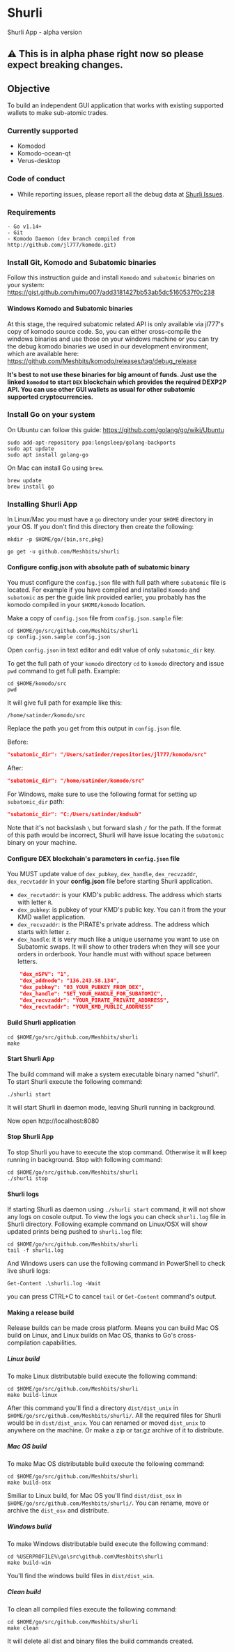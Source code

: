 # Shurli

 Shurli App - alpha version

## :warning: This is in alpha phase right now so please expect breaking changes.


## Objective

 To build an independent GUI application that works with existing supported wallets to make sub-atomic trades.

### Currently supported

* Komodod
* Komodo-ocean-qt
* Verus-desktop

### Code of conduct

* While reporting issues, please report all the debug data at [Shurli Issues](https://github.com/Meshbits/shurli/issues).

### Requirements

    - Go v1.14+
    - Git
    - Komodo Daemon (dev branch compiled from http://github.com/jl777/komodo.git)

### Install Git, Komodo and Subatomic binaries

Follow this instruction guide and install `Komodo` and `subatomic` binaries on your system:
https://gist.github.com/himu007/add3181427bb53ab5dc5160537f0c238

#### Windows Komodo and Subatomic binaries
At this stage, the required subatomic related API is only available via jl777's copy of komodo source code. So, you can either cross-compile the windows binaries and use those on your windows machine or you can try the debug komodo binaries we used in our development environment, which are available here:
https://github.com/Meshbits/komodo/releases/tag/debug_release

**It's best to not use these binaries for big amount of funds. Just use the linked `komodod` to start `DEX` blockchain which provides the required DEXP2P API. You can use other GUI wallets as usual for other subatomic supported cryptocurrencies.**

### Install Go on your system

On Ubuntu can follow this guide: https://github.com/golang/go/wiki/Ubuntu

```shell
sudo add-apt-repository ppa:longsleep/golang-backports
sudo apt update
sudo apt install golang-go
```

On Mac can install Go using `brew`.

```shell
brew update
brew install go
```

### Installing Shurli App

In Linux/Mac you must have a `go` directory under your `$HOME` directory in your OS.
If you don't find this directory then create the following:

```shell
mkdir -p $HOME/go/{bin,src,pkg}
```

```
go get -u github.com/Meshbits/shurli
```

#### Configure config.json with absolute path of subatomic binary

You must configure the `config.json` file with full path where `subatomic` file is located.
For example if you have compiled and installed `Komodo` and `subatomic` as per the guide link provided earlier, you probably has the komodo compiled in your `$HOME/komodo` location.

Make a copy of `config.json` file from `config.json.sample` file:

```shell
cd $HOME/go/src/github.com/Meshbits/shurli
cp config.json.sample config.json
```

Open `config.json` in text editor and edit value of only `subatomic_dir` key.

To get the full path of your `komodo` directory `cd` to `komodo` directory and issue `pwd` command to get full path. Example:

```shell
cd $HOME/komodo/src
pwd
```

It will give full path for example like this:

```shell
/home/satinder/komodo/src
```

Replace the path you get from this output in `config.json` file.

Before:

```json
"subatomic_dir": "/Users/satinder/repositories/jl777/komodo/src"
```

After:

```json
"subatomic_dir": "/home/satinder/komodo/src"
```

For Windows, make sure to use the following format for setting up `subatomic_dir` path:
```json
"subatomic_dir": "C:/Users/satinder/kmdsub"
```

Note that it's not backslash `\` but forward slash `/` for the path.
If the format of this path would be incorrect, Shurli will have issue locating the `subatomic` binary on your machine.

#### Configure DEX blockchain's parameters in `config.json` file

You MUST update value of `dex_pubkey`, `dex_handle`, `dex_recvzaddr`, `dex_recvtaddr` in your **config.json** file before starting Shurli application.

- `dex_recvtaddr`: is your KMD's public address. The address which starts with letter `R`.
- `dex_pubkey`: is pubkey of your KMD's public key. You can it from the your KMD wallet application.
- `dex_recvzaddr`: is the PIRATE's private address. The address which starts with letter `z`.
- `dex_handle`: it is very much like a unique username you want to use on Subatomic swaps. It will show to other traders when they will see your orders in orderbook. Your handle must with without space between letters.

```json
    "dex_nSPV": "1",
    "dex_addnode": "136.243.58.134",
    "dex_pubkey": "03_YOUR_PUBKEY_FROM_DEX",
    "dex_handle": "SET_YOUR_HANDLE_FOR_SUBATOMIC",
    "dex_recvzaddr": "YOUR_PIRATE_PRIVATE_ADDRRESS",
    "dex_recvtaddr": "YOUR_KMD_PUBLIC_ADDRRESS"
```

#### Build Shurli application

```shell
cd $HOME/go/src/github.com/Meshbits/shurli
make
```

#### Start Shurli App

The build command will make a system executable binary named "shurli".
To start Shurli execute the following command:

```shell
./shurli start
```

It will start Shurli in daemon mode, leaving Shurli running in background.

Now open http://localhost:8080

#### Stop Shurli App

To stop Shurli you have to execute the stop command.
Otherwise it will keep running in background.
Stop with following command:

```shell
cd $HOME/go/src/github.com/Meshbits/shurli
./shurli stop
```

#### Shurli logs

If starting Shurli as daemon using `./shurli start` command, it will not show any logs on cosole output.
To view the logs you can check `shurli.log` file in Shurli directory.
Following example command on Linux/OSX will show updated prints being pushed to `shurli.log` file:

```shell
cd $HOME/go/src/github.com/Meshbits/shurli
tail -f shurli.log
```

And Windows users can use the following command in PowerShell to check live shurli logs:
```shell
Get-Content .\shurli.log -Wait
```

you can press CTRL+C to cancel `tail` or `Get-Content` command's output.

#### Making a release build

Release builds can be made cross platform.
Means you can build Mac OS build on Linux, and Linux builds on Mac OS,
thanks to Go's cross-compilation capabilities.

##### Linux build

To make Linux distributable build execute the following command:

```shell
cd $HOME/go/src/github.com/Meshbits/shurli
make build-linux
```

After this command you'll find a directory `dist/dist_unix` in `$HOME/go/src/github.com/Meshbits/shurli/`.
All the required files for Shurli would be in `dist/dist_unix`. You can renamed or moved `dist_unix` to anywhere on the machine.
Or make a zip or tar.gz archive of it to distribute.

##### Mac OS build

To make Mac OS distributable build execute the following command:

```shell
cd $HOME/go/src/github.com/Meshbits/shurli
make build-osx
```

Smiliar to Linux build, for Mac OS you'll find `dist/dist_osx` in `$HOME/go/src/github.com/Meshbits/shurli/`.
You can rename, move or archive the `dist_osx` and distribute.

##### Windows build

To make Windows distributable build execute the following command:

```shell
cd %USERPROFILE%\go\src\github.com\Meshbits\shurli
make build-win
```

You'll find the windows build files in `dist/dist_win`.


##### Clean build

To clean all compiled files execute the following command:

```shell
cd $HOME/go/src/github.com/Meshbits/shurli
make clean
```

It will delete all dist and binary files the build commands created.
